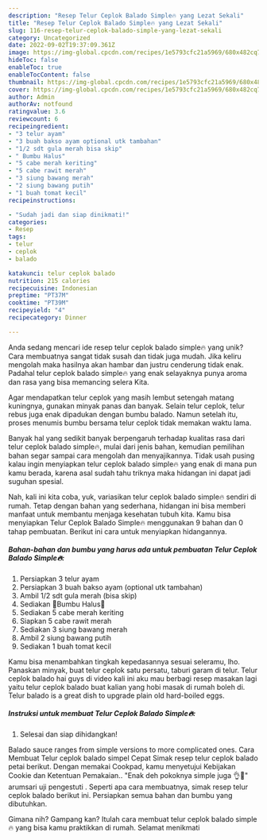 ```yaml
---
description: "Resep Telur Ceplok Balado Simple🔥 yang Lezat Sekali"
title: "Resep Telur Ceplok Balado Simple🔥 yang Lezat Sekali"
slug: 116-resep-telur-ceplok-balado-simple-yang-lezat-sekali
category: Uncategorized
date: 2022-09-02T19:37:09.361Z
image: https://img-global.cpcdn.com/recipes/1e5793cfc21a5969/680x482cq70/telur-ceplok-balado-simple-foto-resep-utama.jpg
hideToc: false
enableToc: true
enableTocContent: false
thumbnail: https://img-global.cpcdn.com/recipes/1e5793cfc21a5969/680x482cq70/telur-ceplok-balado-simple-foto-resep-utama.jpg
cover: https://img-global.cpcdn.com/recipes/1e5793cfc21a5969/680x482cq70/telur-ceplok-balado-simple-foto-resep-utama.jpg
author: Admin
authorAv: notfound
ratingvalue: 3.6
reviewcount: 6
recipeingredient:
- "3 telur ayam"
- "3 buah bakso ayam optional utk tambahan"
- "1/2 sdt gula merah bisa skip"
- " Bumbu Halus"
- "5 cabe merah keriting"
- "5 cabe rawit merah"
- "3 siung bawang merah"
- "2 siung bawang putih"
- "1 buah tomat kecil"
recipeinstructions:

- "Sudah jadi dan siap dinikmati!"
categories:
- Resep
tags:
- telur
- ceplok
- balado

katakunci: telur ceplok balado 
nutrition: 215 calories
recipecuisine: Indonesian
preptime: "PT37M"
cooktime: "PT39M"
recipeyield: "4"
recipecategory: Dinner

---
```





Anda sedang mencari ide resep telur ceplok balado simple🔥 yang unik? Cara membuatnya sangat tidak susah dan tidak juga mudah. Jika keliru mengolah maka hasilnya akan hambar dan justru cenderung tidak enak. Padahal telur ceplok balado simple🔥 yang enak selayaknya punya aroma dan rasa yang bisa memancing selera Kita.





Agar mendapatkan telur ceplok yang masih lembut setengah matang kuningnya, gunakan minyak panas dan banyak. Selain telur ceplok, telur rebus juga enak dipadukan dengan bumbu balado. Namun setelah itu, proses menumis bumbu bersama telur ceplok tidak memakan waktu lama.

Banyak hal yang sedikit banyak berpengaruh terhadap kualitas rasa dari telur ceplok balado simple🔥, mulai dari jenis bahan, kemudian pemilihan bahan segar sampai cara mengolah dan menyajikannya. Tidak usah pusing kalau ingin menyiapkan telur ceplok balado simple🔥 yang enak di mana pun kamu berada, karena asal sudah tahu triknya maka hidangan ini dapat jadi suguhan spesial.






Nah, kali ini kita coba, yuk, variasikan telur ceplok balado simple🔥 sendiri di rumah. Tetap dengan bahan yang sederhana, hidangan ini bisa memberi manfaat untuk membantu menjaga kesehatan tubuh kita. Kamu bisa menyiapkan Telur Ceplok Balado Simple🔥 menggunakan 9 bahan dan 0 tahap pembuatan. Berikut ini cara untuk menyiapkan hidangannya.

<!--inarticleads1-->

##### Bahan-bahan dan bumbu yang harus ada untuk pembuatan Telur Ceplok Balado Simple🔥:

1. Persiapkan 3 telur ayam
1. Persiapkan 3 buah bakso ayam (optional utk tambahan)
1. Ambil 1/2 sdt gula merah (bisa skip)
1. Sediakan  🥥Bumbu Halus🥥
1. Sediakan 5 cabe merah keriting
1. Siapkan 5 cabe rawit merah
1. Sediakan 3 siung bawang merah
1. Ambil 2 siung bawang putih
1. Sediakan 1 buah tomat kecil


Kamu bisa menambahkan tingkah kepedasannya sesuai seleramu, lho. Panaskan minyak, buat telur ceplok satu persatu, taburi garam di telur. Telur ceplok balado hai guys di video kali ini aku mau berbagi resep masakan lagi yaitu telur ceplok balado buat kalian yang hobi masak di rumah boleh di. Telur balado is a great dish to upgrade plain old hard-boiled eggs. 

<!--inarticleads2-->

##### Instruksi untuk membuat Telur Ceplok Balado Simple🔥:


1. Selesai dan siap dihidangkan!

Balado sauce ranges from simple versions to more complicated ones. Cara Membuat Telur ceplok balado simpel Cepat Simak resep telur ceplok balado petai berikut. Dengan memakai Cookpad, kamu menyetujui Kebijakan Cookie dan Ketentuan Pemakaian.. &#34;Enak deh pokoknya simple juga 👌🤗&#34; arumsari uji pengestuti . Seperti apa cara membuatnya, simak resep telur ceplok balado berikut ini. Persiapkan semua bahan dan bumbu yang dibutuhkan. 

Gimana nih? Gampang kan? Itulah cara membuat telur ceplok balado simple🔥 yang bisa kamu praktikkan di rumah. Selamat menikmati
